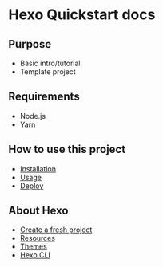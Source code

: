# Hexo Quickstart docs


## Purpose

- Basic intro/tutorial
- Template project


## Requirements

- Node.js
- Yarn


## How to use this project

- [Installation](installation.md)
- [Usage](usage.md)
- [Deploy](deploy.md)


## About Hexo

- [Create a fresh project](new.md)
- [Resources](resources.md)
- [Themes](themes.md)
- [Hexo CLI](cli.md)
